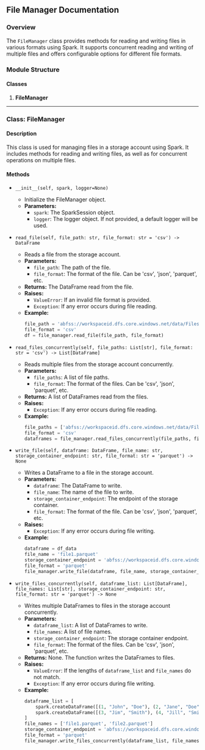 ## File Manager Documentation

### Overview

The `FileManager` class provides methods for reading and writing files in various formats using Spark. It supports concurrent reading and writing of multiple files and offers configurable options for different file formats.

### Module Structure

#### Classes

1. **FileManager**

---

### Class: FileManager

#### Description

This class is used for managing files in a storage account using Spark. It includes methods for reading and writing files, as well as for concurrent operations on multiple files.

#### Methods

- `__init__(self, spark, logger=None)`
    - Initialize the FileManager object.
    - **Parameters:**
        - `spark`: The SparkSession object.
        - `logger`: The logger object. If not provided, a default logger will be used.

- `read_file(self, file_path: str, file_format: str = 'csv') -> DataFrame`
    - Reads a file from the storage account.
    - **Parameters:**
        - `file_path`: The path of the file.
        - `file_format`: The format of the file. Can be 'csv', 'json', 'parquet', etc.
    - **Returns:** The DataFrame read from the file.
    - **Raises:** 
        - `ValueError`: If an invalid file format is provided.
        - `Exception`: If any error occurs during file reading.
    - **Example:**
        ```python
        file_path = 'abfss://workspaceid.dfs.core.windows.net/data/Files/file1.csv'
        file_format = 'csv'
        df = file_manager.read_file(file_path, file_format)
        ```

- `read_files_concurrently(self, file_paths: List[str], file_format: str = 'csv') -> List[DataFrame]`
    - Reads multiple files from the storage account concurrently.
    - **Parameters:**
        - `file_paths`: A list of file paths.
        - `file_format`: The format of the files. Can be 'csv', 'json', 'parquet', etc.
    - **Returns:** A list of DataFrames read from the files.
    - **Raises:** 
        - `Exception`: If any error occurs during file reading.
    - **Example:**
        ```python
        file_paths = ['abfss://workspaceid.dfs.core.windows.net/data/Files/file1.csv', 'abfss://workspaceid.dfs.core.windows.net/data/Files/file2.csv']
        file_format = 'csv'
        dataframes = file_manager.read_files_concurrently(file_paths, file_format)
        ```

- `write_file(self, dataframe: DataFrame, file_name: str, storage_container_endpoint: str, file_format: str = 'parquet') -> None`
    - Writes a DataFrame to a file in the storage account.
    - **Parameters:**
        - `dataframe`: The DataFrame to write.
        - `file_name`: The name of the file to write.
        - `storage_container_endpoint`: The endpoint of the storage container.
        - `file_format`: The format of the file. Can be 'csv', 'json', 'parquet', etc.
    - **Raises:** 
        - `Exception`: If any error occurs during file writing.
    - **Example:**
        ```python
        dataframe = df_data
        file_name = 'file1.parquet'
        storage_container_endpoint = 'abfss://workspaceid.dfs.core.windows.net/data'
        file_format = 'parquet'
        file_manager.write_file(dataframe, file_name, storage_container_endpoint, file_format)
        ```

- `write_files_concurrently(self, dataframe_list: List[DataFrame], file_names: List[str], storage_container_endpoint: str, file_format: str = 'parquet') -> None`
    - Writes multiple DataFrames to files in the storage account concurrently.
    - **Parameters:**
        - `dataframe_list`: A list of DataFrames to write.
        - `file_names`: A list of file names.
        - `storage_container_endpoint`: The storage container endpoint.
        - `file_format`: The format of the files. Can be 'csv', 'json', 'parquet', etc.
    - **Returns:** None. The function writes the DataFrames to files.
    - **Raises:** 
        - `ValueError`: If the lengths of `dataframe_list` and `file_names` do not match.
        - `Exception`: If any error occurs during file writing.
    - **Example:**
        ```python
        dataframe_list = [
            spark.createDataFrame([(1, "John", "Doe"), (2, "Jane", "Doe")], ["ID", "First Name", "Last Name"]),
            spark.createDataFrame([(3, "Jim", "Smith"), (4, "Jill", "Smith")], ["ID", "First Name", "Last Name"])
        ]
        file_names = ['file1.parquet', 'file2.parquet']
        storage_container_endpoint = 'abfss://workspaceid.dfs.core.windows.net/data'
        file_format = 'parquet'
        file_manager.write_files_concurrently(dataframe_list, file_names, storage_container_endpoint, file_format)
        ```
